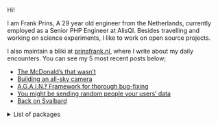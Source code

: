 Hi!

I am Frank Prins, A 29 year old engineer from the Netherlands, currently employed as a Senior PHP Engineer at AlisQI.
Besides travelling and working on science experiments, I like to work on open source projects.

I also maintain a bliki at [prinsfrank.nl](https://prinsfrank.nl), where I write about my daily encounters. You can see my 5 most recent posts below;

<!--START_SECTION:feed-->
* [The McDonald’s that wasn’t](https:&#x2F;&#x2F;prinsfrank.nl&#x2F;2024&#x2F;03&#x2F;04&#x2F;The_McDonalds_that_wasnt)
* [Building an all-sky camera](https:&#x2F;&#x2F;prinsfrank.nl&#x2F;2024&#x2F;02&#x2F;13&#x2F;Building-an-all-sky-camera)
* [A.G.A.I.N.‽ Framework for thorough bug-fixing](https:&#x2F;&#x2F;prinsfrank.nl&#x2F;2023&#x2F;08&#x2F;28&#x2F;AGAIN_Framework_for_thorough_bugfixing)
* [You might be sending random people your users’ data](https:&#x2F;&#x2F;prinsfrank.nl&#x2F;2023&#x2F;06&#x2F;17&#x2F;You-might-be-sending-random-people-your-users-data)
* [Back on Svalbard](https:&#x2F;&#x2F;prinsfrank.nl&#x2F;2023&#x2F;04&#x2F;09&#x2F;Back-in-Longyearbyen-on-Svalbard)
<!--END_SECTION:feed-->

<details>
    <summary>List of packages</summary>

| Title                                                                                                                             | Description                                | Active |                                                                                          |
|-----------------------------------------------------------------------------------------------------------------------------------|--------------------------------------------|--------|------------------------------------------------------------------------------------------|
| [prinsfrank/standards](https://packagist.org/packages/prinsfrank/standards)                                                       | A collection of standards as enums         | ✅      | ![](https://img.shields.io/packagist/dt/prinsfrank/standards)                            |
| [prinsfrank/enums](https://packagist.org/packages/prinsfrank/enums)                                                               | Working with enums in PHP made easier      | ✅      | ![](https://img.shields.io/packagist/dt/prinsfrank/enums)                                |
| [prinsfrank/composer-version-lock](https://packagist.org/packages/prinsfrank/composer-version-lock)                               | Lock composer version to a version         | ❌ EOL  | ![](https://img.shields.io/packagist/dt/prinsfrank/composer-version-lock)                |
| [prinsfrank/transliteration](https://packagist.org/packages/prinsfrank/transliteration)                                           | A typed transliteration wrapper            | ✅      | ![](https://img.shields.io/packagist/dt/prinsfrank/transliteration)                      |
| [prinsfrank/arithmetic-operations-floating-point](https://packagist.org/packages/prinsfrank/arithmetic-operations-floating-point) | Floating point arithmetics                 | ✅      | ![](https://img.shields.io/packagist/dt/prinsfrank/arithmetic-operations-floating-point) |
| [prinsfrank/measurement-unit](https://packagist.org/packages/prinsfrank/measurement-unit)                                         | A collection of measurement units          | ✅      | ![](https://img.shields.io/packagist/dt/prinsfrank/measurement-unit)                     |
| [prinsfrank/php-geo-svg](https://packagist.org/packages/prinsfrank/php-geo-svg)                                                   | Generate and display maps in SVG           | ✅      | ![](https://img.shields.io/packagist/dt/prinsfrank/php-geo-svg)                          |
| [prinsfrank/jsonapi-openapi-spec-generator](https://packagist.org/packages/prinsfrank/jsonapi-openapi-spec-generator)             | Generate an openapi spec for jsonapi       | ✅      | ![](https://img.shields.io/packagist/dt/prinsfrank/jsonapi-openapi-spec-generator)       |
| [prinsfrank/indenting-persistent-blade-compiler](https://packagist.org/packages/prinsfrank/indenting-persistent-blade-compiler)   | Persist indenting in blade templates       | ✅      | ![](https://img.shields.io/packagist/dt/prinsfrank/indenting-persistent-blade-compiler)  |
| [prinsfrank/php-validated-properties-phpstan](https://packagist.org/packages/prinsfrank/php-validated-properties-phpstan)         | PHPStan extension for validated properties | ✅      | ![](https://img.shields.io/packagist/dt/prinsfrank/php-validated-properties-phpstan)     |
| [prinsfrank/laravel-leash](https://packagist.org/packages/prinsfrank/laravel-leash)                                               | Leash Laravel container                    | ✅      | ![](https://img.shields.io/packagist/dt/prinsfrank/laravel-leash)                        |
| [prinsfrank/phpunit-laravel-leash](https://packagist.org/packages/prinsfrank/phpunit-laravel-leash)                               | Leash Laravel container in PHPUnit         | ✅      | ![](https://img.shields.io/packagist/dt/prinsfrank/phpunit-laravel-leash)                |
| [prinsfrank/php-validated-properties](https://packagist.org/packages/prinsfrank/php-validated-properties)                         | Validated properties using attributes      | ✅      | ![](https://img.shields.io/packagist/dt/prinsfrank/php-validated-properties)             |
| [prinsfrank/colors](https://packagist.org/packages/prinsfrank/colors)                                                             | Working with Colors in PHP                 | ✅      | ![](https://img.shields.io/packagist/dt/prinsfrank/colors)                               |
| [prinsfrank/mrtd](https://packagist.org/packages/prinsfrank/mrtd)                                                                 | Machine Readable Travel document parsing   | ✅      | ![](https://img.shields.io/packagist/dt/prinsfrank/mrtd)                                 |
| [prinsfrank/larastan-architecture-rules](https://packagist.org/packages/prinsfrank/larastan-architecture-rules)                   | Architecture rules for Larastan            | ✅      | ![](https://img.shields.io/packagist/dt/prinsfrank/larastan-architecture-rules)          |
| [prinsfrank/arithmetic-operations-bcmath](https://packagist.org/packages/prinsfrank/arithmetic-operations-bcmath)                 | Arithmetic operations in BCMath            | ✅      | ![](https://img.shields.io/packagist/dt/prinsfrank/arithmetic-operations-bcmath)         |
| [prinsfrank/arithmetic-operations-implementation](https://packagist.org/packages/prinsfrank/arithmetic-operations-implementation) | Virtual package for arithmetic operations  | ✅      | ![](https://img.shields.io/badge/virtual-8A2BE2)                                         |

</details>

